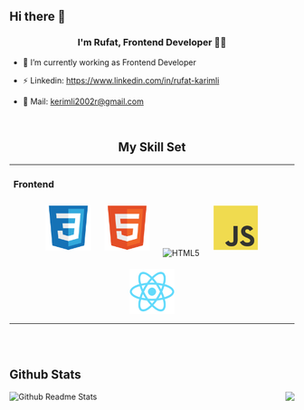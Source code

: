 ## Hi there 👋

### <div align="center">I'm Rufat, Frontend Developer 👨‍💻</div>  
  

- 🌱 I’m currently working as Frontend Developer  

- ⚡️ Linkedin: https://www.linkedin.com/in/rufat-karimli

- :email: Mail: kerimli2002r@gmail.com 
  

<br/>  

<div align="center">
  
## My Skill Set  
<table>
  <tr>
    <td valign="top" width="50%">

  ### Frontend  
  <div align="center">  
    <img style="margin: 10px" src="https://github.com/devicons/devicon/blob/master/icons/css3/css3-original.svg" alt="CSS3" height="80" />  
    <img style="margin: 10px" src="https://github.com/devicons/devicon/blob/master/icons/html5/html5-original.svg" alt="HTML5" height="80" />  
     <img style="margin: 10px" src="https://github.com/devicons/devicon/blob/master/icons/html5/bootstrap-original.svg" alt="HTML5" height="80" />  
    <img style="margin: 10px" src="https://github.com/devicons/devicon/blob/master/icons/javascript/javascript-original.svg" alt="JavaScript" height="80" />  
    <img style="margin: 10px" src="https://github.com/devicons/devicon/blob/master/icons/react/react-original.svg" alt="React.js" height="80" />    
  </div>
  </td>
  
</table>  

</div>  

<br/>  

                                                                                                                                         
  
<br/>  


## Github Stats  
<div align="right"><img src="https://github-readme-stats.vercel.app/api/top-langs/?username=Rufat29" align="right" /></div>  

![Github Readme Stats](https://github-readme-stats.vercel.app/api?username=Rufat29&show_icons=true&count_private=true)  

<br/>  



<br/>  

